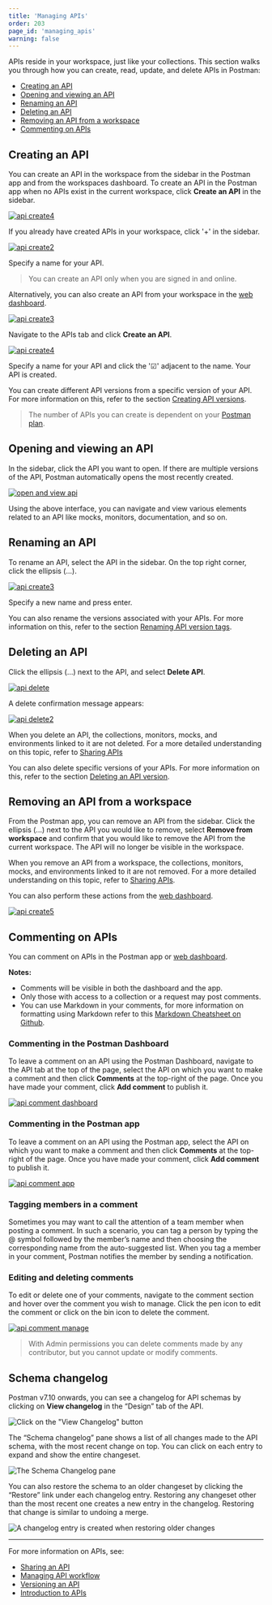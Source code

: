 ```yaml
---
title: 'Managing APIs'
order: 203
page_id: 'managing_apis'
warning: false
---
```


APIs reside in your workspace, just like your collections. This section walks you through how you can create, read, update, and delete APIs in Postman:

- [Creating an API](#creating-an-api)
- [Opening and viewing an API](#opening-and-viewing-an-API)
- [Renaming an API](#renaming-an-api)
- [Deleting an API](#deleting-an-api)
- [Removing an API from a workspace](#removing-an-api-from-a-workspace)
- [Commenting on APIs](#commenting-on-apis)

## Creating an API

You can create an API in the workspace from the sidebar in the Postman app and from the workspaces dashboard. To create an API in the Postman app when no APIs exist in the current workspace, click **Create an API** in the sidebar.

[![api create4](https://user-images.githubusercontent.com/5029719/71972999-bcae8280-3205-11ea-81f3-1482988b7426.png)](https://user-images.githubusercontent.com/5029719/71972999-bcae8280-3205-11ea-81f3-1482988b7426.png)

If you already have created APIs in your workspace, click '+' in the sidebar.

[![api create2](https://assets.postman.com/postman-docs/API-Create1.png)](https://assets.postman.com/postman-docs/API-Create1.png)

Specify a name for your API.

> You can create an API only when you are signed in and online.

Alternatively, you can also create an API from your workspace in the [web dashboard](https://app.getpostman.com).

[![api create3](https://user-images.githubusercontent.com/5029719/71973125-0008f100-3206-11ea-8643-a9904b236c51.png)](https://user-images.githubusercontent.com/5029719/71973125-0008f100-3206-11ea-8643-a9904b236c51.png)

Navigate to the APIs tab and click **Create an API**.

[![api create4](https://user-images.githubusercontent.com/5029719/71973196-334b8000-3206-11ea-8200-7869879eb311.png)](https://user-images.githubusercontent.com/5029719/71973196-334b8000-3206-11ea-8200-7869879eb311.png)

Specify a name for your API and click the '&#9745;' adjacent to the name. Your API is created.

You can create different API versions from a specific version of your API. For more information on this, refer to the section [Creating API versions](/docs/postman/design-and-develop-apis/versioning-an-api/).

> The number of APIs you can create is dependent on your [Postman plan](https://www.getpostman.com/pricing).

## Opening and viewing an API

In the sidebar, click the API you want to open. If there are multiple versions of the API, Postman automatically opens the most recently created.

[![open and view api](https://assets.postman.com/postman-docs/API-Open-and-View1.png)](https://assets.postman.com/postman-docs/API-Open-and-View1.png)

Using the above interface, you can navigate and view various elements related to an API like mocks, monitors, documentation, and so on.

## Renaming an API

To rename an API, select the API in the sidebar. On the top right corner, click the ellipsis (...).

[![api create3](https://user-images.githubusercontent.com/5029719/71973372-b8cf3000-3206-11ea-84ba-5007d3396b11.png)](https://user-images.githubusercontent.com/5029719/71973372-b8cf3000-3206-11ea-84ba-5007d3396b11.png)

Specify a new name and press enter.

You can also rename the versions associated with your APIs. For more information on this, refer to the section [Renaming API version tags](/docs/postman/design-and-develop-apis/versioning-an-api/).

## Deleting an API

Click the ellipsis (...) next to the API, and select **Delete API**.

[![api delete](https://user-images.githubusercontent.com/5029719/71973410-d8665880-3206-11ea-96b6-d224fb5d7bcc.png)](https://user-images.githubusercontent.com/5029719/71973410-d8665880-3206-11ea-96b6-d224fb5d7bcc.png)

A delete confirmation message appears:

[![api delete2](https://assets.postman.com/postman-docs/API-Delete2.png)](https://assets.postman.com/postman-docs/API-Delete2.png)

When you delete an API, the collections, monitors, mocks, and environments linked to it are not deleted. For a more detailed understanding on this topic, refer to [Sharing APIs](/docs/postman/design-and-develop-apis/sharing-apis/)

You can also delete specific versions of your APIs. For more information on this, refer to the section [Deleting an API version](/docs/postman/design-and-develop-apis/versioning-an-api/).

## Removing an API from a workspace

From the Postman app, you can remove an API from the sidebar. Click the ellipsis (...) next to the API you would like to remove, select **Remove from workspace** and confirm that you would like to remove the API from the current workspace. The API will no longer be visible in the workspace.

When you remove an API from a workspace, the collections, monitors, mocks, and environments linked to it are not removed. For a more detailed understanding on this topic, refer to [Sharing APIs](/docs/postman/design-and-develop-apis/sharing-apis/).

You can also perform these actions from the [web dashboard](https://app.getpostman.com).

[![api create5](https://user-images.githubusercontent.com/5029719/71973525-0ea3d800-3207-11ea-8deb-58d159af4720.png)](https://user-images.githubusercontent.com/5029719/71973525-0ea3d800-3207-11ea-8deb-58d159af4720.png)

## Commenting on APIs

You can comment on APIs in the Postman app or [web dashboard](https://app.getpostman.com).

**Notes:**

- Comments will be visible in both the dashboard and the app.
- Only those with access to a collection or a request may post comments.
- You can use Markdown in your comments, for more information on formatting using Markdown refer to this [Markdown Cheatsheet on Github](https://github.com/adam-p/markdown-here/wiki/Markdown-Cheatsheet).

### Commenting in the Postman Dashboard

To leave a comment on an API using the Postman Dashboard, navigate to the API tab at the top of the page, select the API on which you want to make a comment and then click **Comments** at the top-right of the page. Once you have made your comment, click **Add comment** to publish it.

[![api comment dashboard](https://user-images.githubusercontent.com/5029719/69900515-48fa9980-136c-11ea-9e55-7785626dfcad.gif)](https://user-images.githubusercontent.com/5029719/69900515-48fa9980-136c-11ea-9e55-7785626dfcad.gif)

### Commenting in the Postman app

To leave a comment on an API using the Postman app, select the API on which you want to make a comment and then click **Comments** at the top-right of the page. Once you have made your comment, click **Add comment** to publish it.

[![api comment app](https://user-images.githubusercontent.com/5029719/69900530-6a5b8580-136c-11ea-9834-e5f8eee85ce7.gif)](https://user-images.githubusercontent.com/5029719/69900530-6a5b8580-136c-11ea-9834-e5f8eee85ce7.gif)

### Tagging members in a comment

Sometimes you may want to call the attention of a team member when posting a comment. In such a scenario, you can tag a person by typing the @ symbol followed by the member’s name and then choosing the corresponding name from the auto-suggested list. When you tag a member in your comment, Postman notifies the member by sending a notification.

### Editing and deleting comments

To edit or delete one of your comments, navigate to the comment section and hover over the comment you wish to manage. Click the pen icon to edit the comment or click on the bin icon to delete the comment.

[![api comment manage](https://user-images.githubusercontent.com/5029719/71973662-63dfe980-3207-11ea-9daa-6e36ca1c7bb2.png)](https://user-images.githubusercontent.com/5029719/71973662-63dfe980-3207-11ea-9daa-6e36ca1c7bb2.png)

> With Admin permissions you can delete comments made by any contributor, but you cannot update or modify comments.

## Schema changelog

Postman v7.10 onwards,  you can see a changelog for API schemas by clicking on  **View changelog** in the “Design” tab of the API.

![Click on the "View Changelog" button](https://assets.postman.com/postman-docs/schema-changelog-button.png)

The “Schema changelog” pane shows a list of all changes made to the API schema, with the most recent change on top. You can click on each entry to expand and show the entire changeset.

![The Schema Changelog pane](https://assets.postman.com/postman-docs/schema-changelog-pane.png)

You can also restore the schema to an older changeset by clicking the “Restore” link under each changelog entry. Restoring any changeset other than the most recent one creates a new entry in the changelog. Restoring that change is similar to undoing a merge.

![A changelog entry is created when restoring older changes](https://assets.postman.com/postman-docs/schema-changelog-merge.png)

---
For more information on APIs, see:

- [Sharing an API](/docs/postman/design-and-develop-apis/sharing-apis/)
- [Managing API workflow](/docs/postman/design-and-develop-apis/the-api-workflow/)
- [Versioning an API](/docs/postman/design-and-develop-apis/versioning-an-api/)
- [Introduction to APIs](/docs/postman/design-and-develop-apis/introduction-to-apis/)
